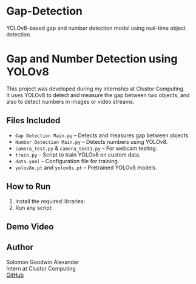 # Gap-Detection
YOLOv8-based gap and number detection model using real-time object detection.

# Gap and Number Detection using YOLOv8

This project was developed during my internship at Clustor Computing.  
It uses YOLOv8 to detect and measure the gap between two objects, and also to detect numbers in images or video streams.

## Files Included
- `Gap Detection Main.py` – Detects and measures gap between objects.
- `Number Detection Main.py` – Detects numbers using YOLOv8.
- `camera_test.py` & `camera_test1.py` – For webcam testing.
- `train.py` – Script to train YOLOv8 on custom data.
- `data.yaml` – Configuration file for training.
- `yolov8n.pt` and `yolov8s.pt` – Pretrained YOLOv8 models.

## How to Run
1. Install the required libraries:
2. Run any script:

## Demo Video



## Author
Solomon Goodwin Alexander  
Intern at Clustor Computing  
[GitHub](https://github.com/Solomon-Alexander1)
